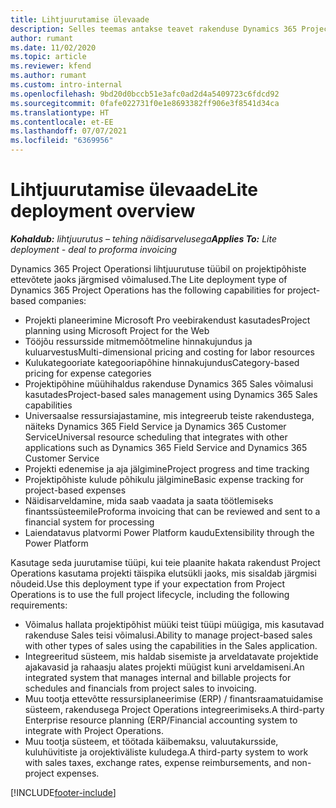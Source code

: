 ```yaml
---
title: Lihtjuurutamise ülevaade
description: Selles teemas antakse teavet rakenduse Dynamics 365 Project Operations lihtjuurutamise kohta.
author: rumant
ms.date: 11/02/2020
ms.topic: article
ms.reviewer: kfend
ms.author: rumant
ms.custom: intro-internal
ms.openlocfilehash: 9bd20d0bccb51e3afc0ad2d4a5409723c6fdcd92
ms.sourcegitcommit: 0fafe022731f0e1e8693382ff906e3f8541d34ca
ms.translationtype: HT
ms.contentlocale: et-EE
ms.lasthandoff: 07/07/2021
ms.locfileid: "6369956"
---
```

# <a name="lite-deployment-overview"></a><span data-ttu-id="fc609-103">Lihtjuurutamise ülevaade</span><span class="sxs-lookup"><span data-stu-id="fc609-103">Lite deployment overview</span></span>

<span data-ttu-id="fc609-104">_**Kohaldub:** lihtjuurutus – tehing näidisarvelusega_</span><span class="sxs-lookup"><span data-stu-id="fc609-104">_**Applies To:** Lite deployment - deal to proforma invoicing_</span></span>

<span data-ttu-id="fc609-105">Dynamics 365 Project Operationsi lihtjuurutuse tüübil on projektipõhiste ettevõtete jaoks järgmised võimalused.</span><span class="sxs-lookup"><span data-stu-id="fc609-105">The Lite deployment type of Dynamics 365 Project Operations has the following capabilities for project-based companies:</span></span>

- <span data-ttu-id="fc609-106">Projekti planeerimine Microsoft Pro veebirakendust kasutades</span><span class="sxs-lookup"><span data-stu-id="fc609-106">Project planning using Microsoft Project for the Web</span></span>
- <span data-ttu-id="fc609-107">Tööjõu ressursside mitmemõõtmeline hinnakujundus ja kuluarvestus</span><span class="sxs-lookup"><span data-stu-id="fc609-107">Multi-dimensional pricing and costing for labor resources</span></span>
- <span data-ttu-id="fc609-108">Kulukategooriate kategooriapõhine hinnakujundus</span><span class="sxs-lookup"><span data-stu-id="fc609-108">Category-based pricing for expense categories</span></span>
- <span data-ttu-id="fc609-109">Projektipõhine müühihaldus rakenduse Dynamics 365 Sales võimalusi kasutades</span><span class="sxs-lookup"><span data-stu-id="fc609-109">Project-based sales management using Dynamics 365 Sales capabilities</span></span>
- <span data-ttu-id="fc609-110">Universaalse ressursiajastamine, mis integreerub teiste rakendustega, näiteks Dynamics 365 Field Service ja Dynamics 365 Customer Service</span><span class="sxs-lookup"><span data-stu-id="fc609-110">Universal resource scheduling that integrates with other applications such as Dynamics 365 Field Service and Dynamics 365 Customer Service</span></span>
- <span data-ttu-id="fc609-111">Projekti edenemise ja aja jälgimine</span><span class="sxs-lookup"><span data-stu-id="fc609-111">Project progress and time tracking</span></span>
- <span data-ttu-id="fc609-112">Projektipõhiste kulude põhikulu jälgimine</span><span class="sxs-lookup"><span data-stu-id="fc609-112">Basic expense tracking for project-based expenses</span></span>
- <span data-ttu-id="fc609-113">Näidisarveldamine, mida saab vaadata ja saata töötlemiseks finantssüsteemile</span><span class="sxs-lookup"><span data-stu-id="fc609-113">Proforma invoicing that can be reviewed and sent to a financial system for processing</span></span>
- <span data-ttu-id="fc609-114">Laiendatavus platvormi Power Platform kaudu</span><span class="sxs-lookup"><span data-stu-id="fc609-114">Extensibility through the Power Platform</span></span>

<span data-ttu-id="fc609-115">Kasutage seda juurutamise tüüpi, kui teie plaanite hakata rakendust Project Operations kasutama projekti täispika elutsükli jaoks, mis sisaldab järgmisi nõudeid.</span><span class="sxs-lookup"><span data-stu-id="fc609-115">Use this deployment type if your expectation from Project Operations is to use the full project lifecycle, including the following requirements:</span></span>

- <span data-ttu-id="fc609-116">Võimalus hallata projektipõhist müüki teist tüüpi müügiga, mis kasutavad rakenduse Sales teisi võimalusi.</span><span class="sxs-lookup"><span data-stu-id="fc609-116">Ability to manage project-based sales with other types of sales using the capabilities in the Sales application.</span></span>
- <span data-ttu-id="fc609-117">Integreeritud süsteem, mis haldab sisemiste ja arveldatavate projektide ajakavasid ja rahaasju alates projekti müügist kuni arveldamiseni.</span><span class="sxs-lookup"><span data-stu-id="fc609-117">An integrated system that manages internal and billable projects for schedules and financials from project sales to invoicing.</span></span>
- <span data-ttu-id="fc609-118">Muu tootja ettevõtte ressursiplaneerimise (ERP) / finantsraamatuidamise süsteem, rakendusega Project Operations integreerimiseks.</span><span class="sxs-lookup"><span data-stu-id="fc609-118">A third-party Enterprise resource planning (ERP/Financial accounting system to integrate with Project Operations.</span></span>
- <span data-ttu-id="fc609-119">Muu tootja süsteem, et töötada käibemaksu, valuutakursside, kuluhüvitiste ja orojektiväliste kuludega.</span><span class="sxs-lookup"><span data-stu-id="fc609-119">A third-party system to work with sales taxes, exchange rates, expense reimbursements, and non-project expenses.</span></span>


[!INCLUDE[footer-include](../includes/footer-banner.md)]